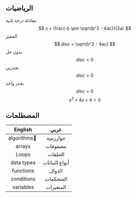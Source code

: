 ## الرياضيات 

معادلة درجة ثانية
$$ x = \frac{-b \pm \sqrt{b^2 - 4ac}}{2a} $$ 
المميز
$$ disc = \sqrt{b^2 - 4ac} $$ 
بدون حل
$$ disc < 0 $$
بجذرين
$$ disc > 0 $$
بجذر واحد
$$ disc = 0$$
$$ x^2 + 4x + 4 = 0 $$ 


## المصطلحات 

|   English   |      عربي      |
| :---------: | :------------: |
| algorithms ِ |    خوارزمية    |
|    arrays     |    مصفوفات     |
|    Loops    |    الحلقات     |
| data types  | أنواع البيانات |
|  functions  |     الدوال     |
| conditions  |   المتحكمات    |
|  variables  |   المتغيرات    |